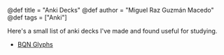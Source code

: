@def title = "Anki Decks"
@def author = "Miguel Raz Guzmán Macedo"
@def tags = ["Anki"]

Here's a small list of anki decks I've made and found useful for studying.

- [BQN Glyphs](https://github.com/miguelraz/miguelraz.github.io/tree/master/blog/decks/bqn-glyphs.apkg)


